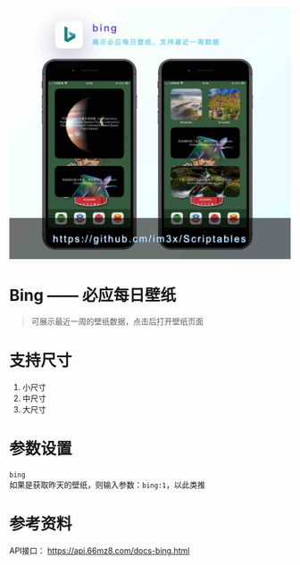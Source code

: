 ![](screenshot.jpg)

# Bing —— 必应每日壁纸
> 可展示最近一周的壁纸数据，点击后打开壁纸页面    

# 支持尺寸
1. 小尺寸
2. 中尺寸
3. 大尺寸

# 参数设置
`bing`    
如果是获取昨天的壁纸，则输入参数：`bing:1`，以此类推

# 参考资料
API接口： https://api.66mz8.com/docs-bing.html
